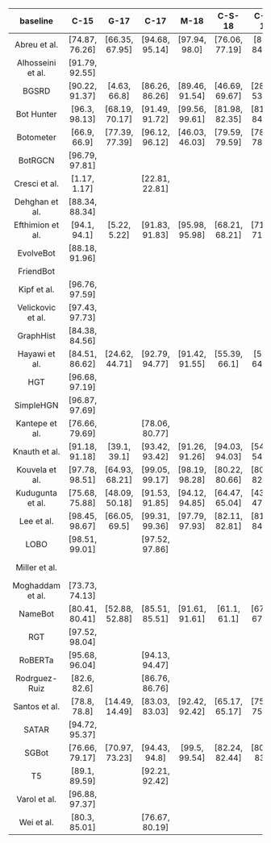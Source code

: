 |      baseline     |      C-15      |      G-17      |      C-17      |      M-18      |     C-S-18     |     C-R-19     |     B-F-19     |    TwiBot-20   |    TwiBot-22   |
|:-----------------:|:--------------:|:--------------:|:--------------:|:--------------:|:--------------:|:--------------:|:--------------:|:--------------:|:--------------:|
| Abreu et al.      | [74.87, 76.26] | [66.35, 67.95] | [94.68, 95.14] | [97.94, 98.0]  | [76.06, 77.19] | [82.3, 84.29]  | [51.24, 57.02] | [76.27, 77.17] | [18.69, 18.87] |
| Alhosseini et al. | [91.79, 92.55] |                |                |                |                |                |                | [71.56, 72.58] | [31.77, 44.42] |
| BGSRD             | [90.22, 91.37] | [4.63, 66.8]   | [86.26, 86.26] | [89.46, 91.54] | [46.69, 69.67] | [28.68, 53.47] | [0.62, 25.42]  | [67.57, 72.52] | [-6.46, 48.75] |
| Bot Hunter        | [96.3, 98.13]  | [68.19, 70.17] | [91.49, 91.72] | [99.56, 99.61] | [81.98, 82.35] | [81.11, 84.69] | [46.59, 52.55] | [78.75, 79.43] | [23.38, 23.54] |
| Botometer         | [66.9, 66.9]   | [77.39, 77.39] | [96.12, 96.12] | [46.03, 46.03] | [79.59, 79.59] | [78.95, 78.95] | [30.77, 30.77] | [53.13, 53.13] | [42.75, 42.75] |
| BotRGCN           | [96.79, 97.81] |                |                |                |                |                |                | [86.56, 87.94] | [56.14, 58.86] |
| Cresci et al.     | [1.17, 1.17]   |                | [22.81, 22.81] |                |                |                |                | [13.69, 13.69] |                |
| Dehghan et al.    | [88.34, 88.34] |                |                |                |                |                |                | [88.01, 88.01] |                |
| Efthimion et al.  | [94.1, 94.1]   | [5.22, 5.22]   | [91.83, 91.83] | [95.98, 95.98] | [68.21, 68.21] | [71.79, 71.79] | [0.0, 0.0]     | [67.26, 67.26] | [27.58, 27.58] |
| EvolveBot         | [88.18, 91.96] |                |                |                |                |                |                | [69.27, 70.22] | [14.01, 14.16] |
| FriendBot         |                |                |                |                |                |                |                |                |                |
| Kipf et al.       | [96.76, 97.59] |                |                |                |                |                |                | [80.2, 81.51]  | [54.09, 55.84] |
| Velickovic et al. | [97.43, 97.73] |                |                |                |                |                |                | [84.89, 85.62] | [54.89, 56.82] |
| GraphHist         | [84.38, 84.56] |                |                |                |                |                |                | [67.3, 67.82]  |                |
| Hayawi et al.     | [84.51, 86.62] | [24.62, 44.71] | [92.79, 94.77] | [91.42, 91.55] | [55.39, 66.1]  | [57.6, 64.15]  | [14.97, 26.01] | [75.53, 78.57] | [17.45, 32.04] |
| HGT               | [96.68, 97.19] |                |                |                |                |                |                | [88.01, 88.37] | [37.34, 41.85] |
| SimpleHGN         | [96.87, 97.69] |                |                |                |                |                |                | [88.08, 88.42] | [43.68, 47.19] |
| Kantepe et al.    | [76.66, 79.69] |                | [78.06, 80.77] |                |                |                |                | [60.03, 64.43] | [57.0, 60.43]  |
| Knauth et al.     | [91.18, 91.18] | [39.1, 39.1]   | [93.42, 93.42] | [91.26, 91.26] | [94.03, 94.03] | [54.15, 54.15] | [41.27, 41.27] | [85.24, 85.24] | [37.09, 37.09] |
| Kouvela et al.    | [97.78, 98.51] | [64.93, 68.21] | [99.05, 99.17] | [98.19, 98.28] | [80.22, 80.66] | [80.11, 82.08] | [23.08, 33.12] | [86.29, 86.79] | [29.99, 30.08] |
| Kudugunta et al.  | [75.68, 75.88] | [48.09, 50.18] | [91.53, 91.85] | [94.12, 94.85] | [64.47, 65.04] | [43.16, 47.89] | [48.49, 58.28] | [46.99, 49.64] | [51.13, 52.01] |
| Lee et al.        | [98.45, 98.67] | [66.05, 69.5]  | [99.31, 99.36] | [97.79, 97.93] | [82.11, 82.81] | [81.03, 84.44] | [47.33, 53.35] | [79.5, 80.45]  | [30.22, 30.6]  |
| LOBO              | [98.51, 99.01] |                | [97.52, 97.86] |                |                |                |                | [80.61, 81.0]  | [38.35, 38.78] |
| Miller et   al.   |                |                |                |                |                |                |                |                | [45.28, 45.3]  |
| Moghaddam et al.  | [73.73, 74.13] |                |                |                |                |                |                | [77.19, 78.54] | [31.63, 31.79] |
| NameBot           | [80.41, 80.41] | [52.88, 52.88] | [85.51, 85.51] | [91.61, 91.61] | [61.1, 61.1]   | [67.53, 67.53] | [38.46, 38.46] | [65.06, 65.06] | [0.5, 0.5]     |
| RGT               | [97.52, 98.04] |                |                |                |                |                |                | [87.62, 88.4]  | [40.97, 44.91] |
| RoBERTa           | [95.68, 96.04] |                | [94.13, 94.47] |                |                |                |                | [72.53, 73.65] | [18.86, 22.45] |
| Rodrguez-Ruiz     | [82.6, 82.6]   |                | [86.76, 86.76] |                |                |                |                | [63.1, 63.1]   | [56.57, 56.57] |
| Santos et al.     | [78.8, 78.8]   | [14.49, 14.49] | [83.03, 83.03] | [92.42, 92.42] | [65.17, 65.17] | [75.68, 75.68] | [21.05, 21.05] | [60.34, 60.34] |                |
| SATAR             | [94.72, 95.37] |                |                |                |                |                |                | [85.41, 86.73] |                |
| SGBot             | [76.66, 79.17] | [70.97, 73.23] | [94.43, 94.8]  | [99.5, 99.54]  | [82.24, 82.44] | [80.62, 83.9]  | [46.33, 52.87] | [84.5, 85.29]  | [36.43, 36.76] |
| T5                | [89.1, 89.59]  |                | [92.21, 92.42] |                |                |                |                | [70.19, 70.95] | [18.34, 22.2]  |
| Varol et al.      | [96.88, 97.37] |                |                |                |                |                |                | [80.62, 81.54] | [27.24, 27.76] |
| Wei et al.        | [80.3, 85.01]  |                | [76.67, 80.19] |                |                |                |                | [53.93, 60.74] | [52.16, 55.06] |
